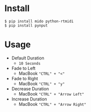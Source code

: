 # Install
```
$ pip install mido python-rtmidi
$ pip install pynput
```


# Usage
- Default Duration
  - `10 Seconds`
- Fade to Left
  - MacBook `"CTRL" + "<"`
- Fade to Right
  - MacBook `"CTRL" + "y"`
- Decrease Duration
  - MacBook `"CTRL" + "Arrow Left"`
- Increase Duration
  - MacBook `"CTRL" + "Arrow Right"`
